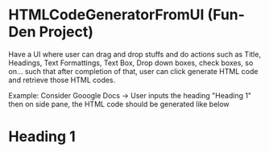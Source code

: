 # HTMLCodeGeneratorFromUI (Fun-Den Project)
Have a UI where user can drag and drop stuffs and do actions such as Title, Headings, Text Formattings, Text Box, Drop down boxes, check boxes, so on... such that after completion of that, user can click generate HTML code and retrieve those HTML codes.


Example:
Consider Gooogle Docs -> User inputs the heading "Heading 1" then on side pane, the HTML code should be generated like below

<!DOCTYPE html>
<html>
  <head>
  </head>
  <body>
    <h1>Heading 1</h1>
  </body>
</html>

